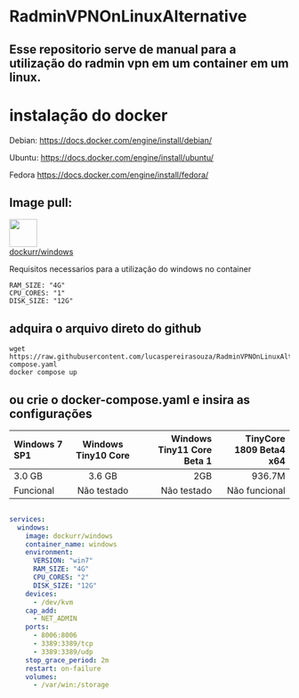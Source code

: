 # RadminVPNOnLinuxAlternative
## Esse repositorio serve de manual para a utilização do radmin vpn em um container em um linux.

# instalação do docker

Debian:
https://docs.docker.com/engine/install/debian/

Ubuntu:
https://docs.docker.com/engine/install/ubuntu/

Fedora
https://docs.docker.com/engine/install/fedora/
<br>
## Image pull:<br>
<a href="https://github.com/dockur/windows"><img height=50px src="https://github.com/dockur/windows/raw/master/.github/logo.png"></img></a><br>
[dockurr/windows](https://github.com/dockur/windows)



Requisitos necessarios para a utilização do windows no container <br>
```
RAM_SIZE: "4G"
CPU_CORES: "1"
DISK_SIZE: "12G"
```



## adquira o arquivo direto do github

```
wget https://raw.githubusercontent.com/lucaspereirasouza/RadminVPNOnLinuxAlternative/main/docker-compose.yaml
docker compose up
```

## ou crie o docker-compose.yaml e insira as configurações

| Windows 7 SP1 | Windows Tiny10 Core  | Windows Tiny11 Core Beta 1 | TinyCore 1809 Beta4 x64  | 
| :------------ |:---------------:| -----:|-----:|
| 3.0 GB | 3.6 GB | 2GB | 936.7M|
| Funcional | Não testado | Não testado | Não funcional |


```docker-compose.yaml

services:
  windows:
    image: dockurr/windows
    container_name: windows
    environment:
      VERSION: "win7"
      RAM_SIZE: "4G"
      CPU_CORES: "2"
      DISK_SIZE: "12G"
    devices:
      - /dev/kvm
    cap_add:
      - NET_ADMIN
    ports:
      - 8006:8006
      - 3389:3389/tcp
      - 3389:3389/udp
    stop_grace_period: 2m
    restart: on-failure
    volumes:
      - /var/win:/storage
```
